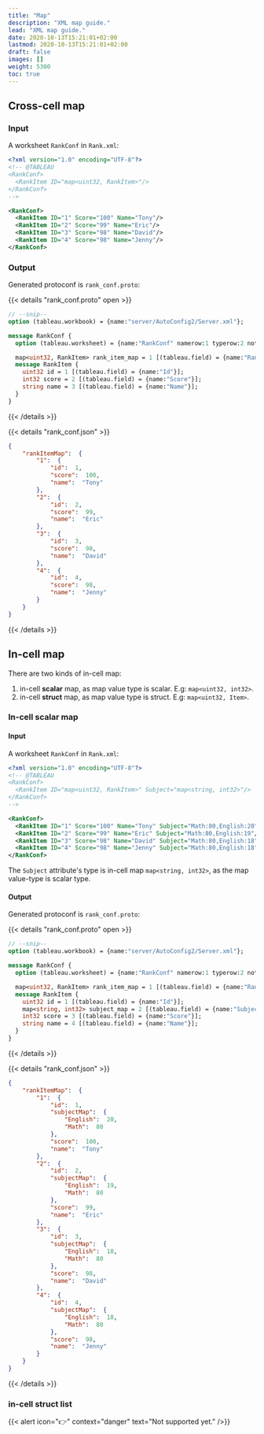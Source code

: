 ```yaml
---
title: "Map"
description: "XML map guide."
lead: "XML map guide."
date: 2020-10-13T15:21:01+02:00
lastmod: 2020-10-13T15:21:01+02:00
draft: false
images: []
weight: 5300
toc: true
---
```


## Cross-cell map

### Input

A worksheet `RankConf` in `Rank.xml`:

```XML
<?xml version="1.0" encoding="UTF-8"?>
<!-- @TABLEAU 
<RankConf>
  <RankItem ID="map<uint32, RankItem>"/>
</RankConf>
-->

<RankConf>
  <RankItem ID="1" Score="100" Name="Tony"/>
  <RankItem ID="2" Score="99" Name="Eric"/>
  <RankItem ID="3" Score="98" Name="David"/>
  <RankItem ID="4" Score="98" Name="Jenny"/>
</RankConf>
```

### Output

Generated protoconf is `rank_conf.proto`:

{{< details "rank_conf.proto" open >}}

```protobuf
// --snip--
option (tableau.workbook) = {name:"server/AutoConfig2/Server.xml"};

message RankConf {
  option (tableau.worksheet) = {name:"RankConf" namerow:1 typerow:2 noterow:3 datarow:4 nameline:1 typeline:1 nested:true};

  map<uint32, RankItem> rank_item_map = 1 [(tableau.field) = {name:"RankItem" key:"Id" layout:LAYOUT_VERTICAL}];
  message RankItem {
    uint32 id = 1 [(tableau.field) = {name:"Id"}];
    int32 score = 2 [(tableau.field) = {name:"Score"}];
    string name = 3 [(tableau.field) = {name:"Name"}];
  }
}
```

{{< /details >}}

{{< details "rank_conf.json" >}}

```json
{
    "rankItemMap":  {
        "1":  {
            "id":  1,
            "score":  100,
            "name":  "Tony"
        },
        "2":  {
            "id":  2,
            "score":  99,
            "name":  "Eric"
        },
        "3":  {
            "id":  3,
            "score":  98,
            "name":  "David"
        },
        "4":  {
            "id":  4,
            "score":  98,
            "name":  "Jenny"
        }
    }
}
```

{{< /details >}}

## In-cell map

There are two kinds of in-cell map:

1. in-cell **scalar** map, as map value type is scalar. E.g: `map<uint32, int32>`.
2. in-cell **struct** map, as map value type is struct. E.g: `map<uint32, Item>`.

### In-cell scalar map

#### Input

A worksheet `RankConf` in `Rank.xml`:

```XML
<?xml version="1.0" encoding="UTF-8"?>
<!-- @TABLEAU 
<RankConf>
  <RankItem ID="map<uint32, RankItem>" Subject="map<string, int32>"/>
</RankConf>
-->

<RankConf>
  <RankItem ID="1" Score="100" Name="Tony" Subject="Math:80,English:20"/>
  <RankItem ID="2" Score="99" Name="Eric" Subject="Math:80,English:19"/>
  <RankItem ID="3" Score="98" Name="David" Subject="Math:80,English:18"/>
  <RankItem ID="4" Score="98" Name="Jenny" Subject="Math:80,English:18"/>
</RankConf>
```

The `Subject` attribute's type is in-cell map `map<string, int32>`, as the map value-type is scalar type.

#### Output

Generated protoconf is `rank_conf.proto`:

{{< details "rank_conf.proto" open >}}

```protobuf
// --snip--
option (tableau.workbook) = {name:"server/AutoConfig2/Server.xml"};

message RankConf {
  option (tableau.worksheet) = {name:"RankConf" namerow:1 typerow:2 noterow:3 datarow:4 nameline:1 typeline:1 nested:true};

  map<uint32, RankItem> rank_item_map = 1 [(tableau.field) = {name:"RankItem" key:"Id" layout:LAYOUT_VERTICAL}];
  message RankItem {
    uint32 id = 1 [(tableau.field) = {name:"Id"}];
    map<string, int32> subject_map = 2 [(tableau.field) = {name:"Subject" layout:LAYOUT_INCELL}];
    int32 score = 3 [(tableau.field) = {name:"Score"}];
    string name = 4 [(tableau.field) = {name:"Name"}];
  }
}
```

{{< /details >}}

{{< details "rank_conf.json" >}}

```json
{
    "rankItemMap":  {
        "1":  {
            "id":  1,
            "subjectMap":  {
                "English":  20,
                "Math":  80
            },
            "score":  100,
            "name":  "Tony"
        },
        "2":  {
            "id":  2,
            "subjectMap":  {
                "English":  19,
                "Math":  80
            },
            "score":  99,
            "name":  "Eric"
        },
        "3":  {
            "id":  3,
            "subjectMap":  {
                "English":  18,
                "Math":  80
            },
            "score":  98,
            "name":  "David"
        },
        "4":  {
            "id":  4,
            "subjectMap":  {
                "English":  18,
                "Math":  80
            },
            "score":  98,
            "name":  "Jenny"
        }
    }
}
```

{{< /details >}}

### in-cell struct list

{{< alert icon="👉" context="danger" text="Not supported yet." />}}
